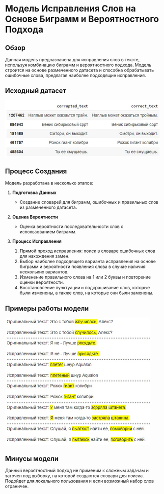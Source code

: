 # Модель Исправления Слов на Основе Биграмм и Вероятностного Подхода

## Обзор
Данная модель предназначена для исправления слов в тексте, используя комбинацию биграмм и вероятностного подхода. Модель строится на основе размеченного датасета и способна обрабатывать ошибочные слова, предлагая наиболее подходящие исправления.

## Исходный датасет
![Dataset example](../images/bigram.jpg)

## Процесс Создания
Модель разработана в несколько этапов:

1. **Подготовка Данных**
   - Создание словарей для биграмм, ошибочных и правильных слов из размеченного датасета.

2. **Оценка Вероятности**
   - Оценка вероятности последовательности слов с использованием биграмм.

3. **Процесс Исправления**
   1. Прямой проход исправления: поиск в словаре ошибочных слов для нахождения замен.
   2. Выбор наиболее подходящего варианта исправления на основе биграмм и вероятности появления слова в случае наличия нескольких вариантов.
   3. Изменение правильного слова на 1 или 2 буквы и повторение оценки вероятности.
   4. Восстановление пунктуации и подкрашивание слов, которые были изменены, а также слов, на которые они были заменены.

## Примеры работы модели
![Work example](../images/bigram_ex.jpg)

## Минусы  модели
Данный вероятностный подход не применим к сложным задачам и заточен под выборку, на которой создаются словари для поиска. Подойдет для локального пользования и если возможный набор слов ограничен.